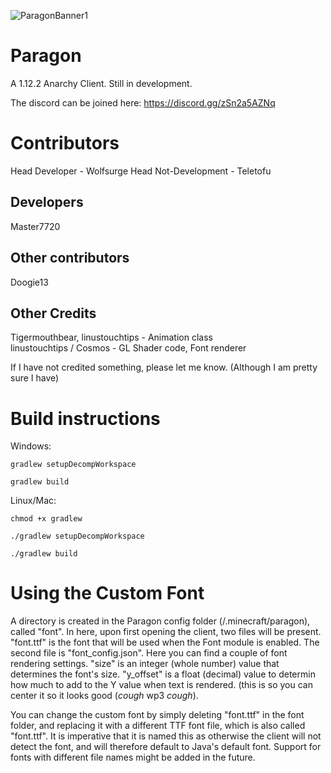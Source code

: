 ![ParagonBanner1](https://user-images.githubusercontent.com/85251388/154859895-65627d8d-0753-43ea-91c4-d8c092e478c3.png)

# Paragon
A 1.12.2 Anarchy Client. Still in development.

The discord can be joined here:
https://discord.gg/zSn2a5AZNq

# Contributors
Head Developer - Wolfsurge
Head Not-Development - Teletofu

## Developers
Master7720

## Other contributors
Doogie13

## Other Credits
Tigermouthbear, linustouchtips - Animation class <br>
linustouchtips / Cosmos - GL Shader code, Font renderer

If I have not credited something, please let me know. (Although I am pretty sure I have)

# Build instructions
Windows:

`gradlew setupDecompWorkspace`

`gradlew build`

Linux/Mac:

`chmod +x gradlew`

`./gradlew setupDecompWorkspace`

`./gradlew build`

# Using the Custom Font
A directory is created in the Paragon config folder (/.minecraft/paragon), called "font". In here, upon first opening the client, two files will be present.
"font.ttf" is the font that will be used when the Font module is enabled. The second file is "font_config.json". Here you can find a couple of font rendering
settings. "size" is an integer (whole number) value that determines the font's size. "y_offset" is a float (decimal) value to determin how much to add to the Y value when text is rendered. (this is so you can center it so it looks good (*cough* wp3 *cough*).

You can change the custom font by simply deleting "font.ttf" in the font folder, and replacing it with a different TTF font file, which is also called "font.ttf". It is
imperative that it is named this as otherwise the client will not detect the font, and will therefore default to Java's default font. Support for fonts with different file names might be added in the future.
